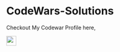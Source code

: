 # CodeWars-Solutions

Checkout My Codewar Profile here,
<p>
<a href="https://www.codewars.com/users/Dev-jr-8">
<img height="26px" src="https://www.codewars.com/users/Dev-jr-8/badges/large">
</a>
</p>
